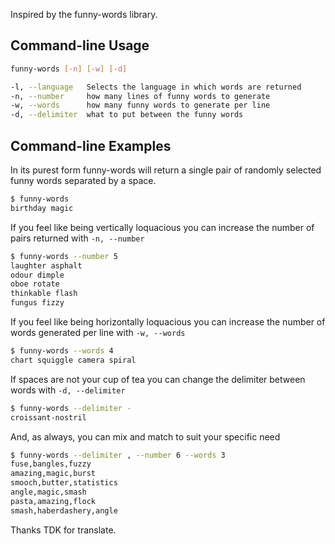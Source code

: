 Inspired by the funny-words library.

## Command-line Usage
```sh
funny-words [-n] [-w] [-d]

-l, --language   Selects the language in which words are returned
-n, --number     how many lines of funny words to generate
-w, --words      how many funny words to generate per line
-d, --delimiter  what to put between the funny words
```

## Command-line Examples

In its purest form funny-words will return a single pair of randomly selected funny words separated by a space.

```sh
$ funny-words
birthday magic
```

If you feel like being vertically loquacious you can increase the number of pairs returned with `-n, --number`

```sh
$ funny-words --number 5
laughter asphalt
odour dimple
oboe rotate
thinkable flash
fungus fizzy
```

If you feel like being horizontally loquacious you can increase the number of words generated per line with `-w, --words`

```sh
$ funny-words --words 4
chart squiggle camera spiral
```

If spaces are not your cup of tea you can change the delimiter between words with `-d, --delimiter`

```sh
$ funny-words --delimiter -
croissant-nostril
```

And, as always, you can mix and match to suit your specific need

```sh
$ funny-words --delimiter , --number 6 --words 3
fuse,bangles,fuzzy
amazing,magic,burst
smooch,butter,statistics
angle,magic,smash
pasta,amazing,flock
smash,haberdashery,angle
```

Thanks TDK for translate.
